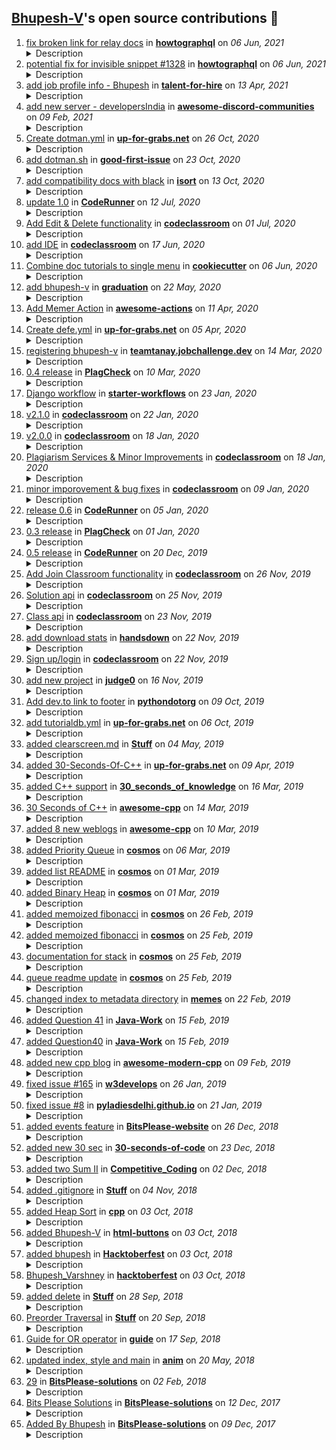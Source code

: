 ## [Bhupesh-V](https://github.com/Bhupesh-V)'s open source contributions 🌟

<ol>
<li><a target="_blank" href="https://github.com/howtographql/howtographql/pull/1330">fix broken link for relay docs</a> in <b><a href="https://github.com/howtographql/howtographql">howtographql</a></b> on <i>06 Jun, 2021</i> 

<details><summary>Description</summary>

the old link https://facebook.github.io/relay/docs/en/graphql-server-specification.html in summary was redirected to a 404 page
</details>

</li>
<li><a target="_blank" href="https://github.com/howtographql/howtographql/pull/1329">potential fix for invisible snippet #1328</a> in <b><a href="https://github.com/howtographql/howtographql">howtographql</a></b> on <i>06 Jun, 2021</i> 

<details><summary>Description</summary>

Fix #1328 
</details>

</li>
<li><a target="_blank" href="https://github.com/shrutikapoor08/talent-for-hire/pull/135">add job profile info - Bhupesh</a> in <b><a href="https://github.com/shrutikapoor08/talent-for-hire">talent-for-hire</a></b> on <i>13 Apr, 2021</i> 

<details><summary>Description</summary>

Hello 👋🏽 
Thanks for maintaining the list
</details>

</li>
<li><a target="_blank" href="https://github.com/mhxion/awesome-discord-communities/pull/45">add new server - developersIndia</a> in <b><a href="https://github.com/mhxion/awesome-discord-communities">awesome-discord-communities</a></b> on <i>09 Feb, 2021</i> 

<details><summary>Description</summary>

Hello Admin of developersIndia here 👋🏽 
</details>

</li>
<li><a target="_blank" href="https://github.com/up-for-grabs/up-for-grabs.net/pull/2434">Create dotman.yml</a> in <b><a href="https://github.com/up-for-grabs/up-for-grabs.net">up-for-grabs.net</a></b> on <i>26 Oct, 2020</i> 

<details><summary>Description</summary>

> ### [dotman](https://github.com/Bhupesh-V/dotman) is a simple, elegant & easy to use dotfiles manager
</details>

</li>
<li><a target="_blank" href="https://github.com/deepsourcelabs/good-first-issue/pull/169">add dotman.sh</a> in <b><a href="https://github.com/deepsourcelabs/good-first-issue">good-first-issue</a></b> on <i>23 Oct, 2020</i> 

<details><summary>Description</summary>

> dotman is a simple, elegant & easy to use dotfiles manager 🖖🏽

👉🏽 [Issues](https://github.com/Bhupesh-V/dotman/issues)
</details>

</li>
<li><a target="_blank" href="https://github.com/PyCQA/isort/pull/1558">add compatibility docs with black</a> in <b><a href="https://github.com/PyCQA/isort">isort</a></b> on <i>13 Oct, 2020</i> 

<details><summary>Description</summary>

- [x] Basic compatibility (black v/s isort)
- [x] Integration with _pre-commit_
- [x] Using a config file (.isort.cfg)
</details>

</li>
<li><a target="_blank" href="https://github.com/codeclassroom/CodeRunner/pull/6">update 1.0</a> in <b><a href="https://github.com/codeclassroom/CodeRunner">CodeRunner</a></b> on <i>12 Jul, 2020</i> 

<details><summary>Description</summary>


</details>

</li>
<li><a target="_blank" href="https://github.com/codeclassroom/codeclassroom/pull/39">Add Edit & Delete functionality</a> in <b><a href="https://github.com/codeclassroom/codeclassroom">codeclassroom</a></b> on <i>01 Jul, 2020</i> 

<details><summary>Description</summary>

Added Edit and Delete functionality for the following entities:
- Classrooms
- Assignments
- Questions
Added some helpful boolean context variables to render forms and links in templates conditionally.
</details>

</li>
<li><a target="_blank" href="https://github.com/codeclassroom/codeclassroom/pull/38">add IDE</a> in <b><a href="https://github.com/codeclassroom/codeclassroom">codeclassroom</a></b> on <i>17 Jun, 2020</i> 

<details><summary>Description</summary>

- redirect student to app:classrooms after joining the class
- Include Editor and themes
- Indicate Assignment language on quesions page
</details>

</li>
<li><a target="_blank" href="https://github.com/cookiecutter/cookiecutter/pull/1423">Combine doc tutorials to single menu</a> in <b><a href="https://github.com/cookiecutter/cookiecutter">cookiecutter</a></b> on <i>06 Jun, 2020</i> 

<details><summary>Description</summary>

- Possible fix #1411
- moved local tutorials, inside one folder
- specify external tutorial links
</details>

</li>
<li><a target="_blank" href="https://github.com/education/graduation/pull/2123">add bhupesh-v</a> in <b><a href="https://github.com/education/graduation">graduation</a></b> on <i>22 May, 2020</i> 

<details><summary>Description</summary>

# Application to the Class of 2020🎓

This pull request template helps you complete an application to the **Class of 2020**. Use the checklist below to verify you have followed the instructions correctly. 

## Checklist ✅

- [x] I have read the instructions on the README file before submitting my application. 
- [x] I made my submission by creating a folder on the `_data` folder and followed the naming convention mentioned in the instructions (`<username>`), added my profile picture and markdown file.
- [x] I have used the Markdown file template to add my information to the Year Book.
- [x] I have completed the form: `https://airtable.com/shrmuHxu38ZariKJi`
- [x] My application belongs to:
  - [x] **Tier 1** 📖: I added myself to the Year Book.
  - [x] **Tier 2** ✏️: I wrote a post on DEV about a project I built.
  - [x] **Tier 3** ✨: I want my project to be highlighted on stream.
- [x] I understand that a reviewer will merge my pull request after examining it or ask for changes in case needed.
- [x] I understand I should not tag or add a reviewer to this Pull Request.
- [x] I understand the photo added to the template will be used in the ceremony "Graduate Walk". 
- [x] I have [added the event](http://www.google.com/calendar/event?action=TEMPLATE&dates=20200615T160000Z%2F20200615T183000Z&text=%24%20git%20remote%20%3Cgraduation%3E%20%F0%9F%8E%93&location=https%3A%2F%2Fwww.twitch.tv%2Fgithubeducation&details=) to my Calendar.


</details>

</li>
<li><a target="_blank" href="https://github.com/sdras/awesome-actions/pull/389">Add Memer Action</a> in <b><a href="https://github.com/sdras/awesome-actions">awesome-actions</a></b> on <i>11 Apr, 2020</i> 

<details><summary>Description</summary>

Github: [Memer Action](https://github.com/Bhupesh-V/memer-action)
[On Marketplace](https://github.com/marketplace/actions/memer-action)
</details>

</li>
<li><a target="_blank" href="https://github.com/up-for-grabs/up-for-grabs.net/pull/1963">Create defe.yml</a> in <b><a href="https://github.com/up-for-grabs/up-for-grabs.net">up-for-grabs.net</a></b> on <i>05 Apr, 2020</i> 

<details><summary>Description</summary>


</details>

</li>
<li><a target="_blank" href="https://github.com/tanaypratap/teamtanay.jobchallenge.dev/pull/78">registering bhupesh-v</a> in <b><a href="https://github.com/tanaypratap/teamtanay.jobchallenge.dev">teamtanay.jobchallenge.dev</a></b> on <i>14 Mar, 2020</i> 

<details><summary>Description</summary>

Hello maintainer(s) :hugs: ,

You people are doing a great job :clap: 


</details>

</li>
<li><a target="_blank" href="https://github.com/codeclassroom/PlagCheck/pull/7">0.4 release</a> in <b><a href="https://github.com/codeclassroom/PlagCheck">PlagCheck</a></b> on <i>10 Mar, 2020</i> 

<details><summary>Description</summary>

## [0.4] - March 10, 2020

### Changed [⚠️ Breaking Changes]
- `getShareScores` & `getInsights` have been decoupled from the check class, they now have to be imported separately.
- Minor changes in the `analyze.py` module.
</details>

</li>
<li><a target="_blank" href="https://github.com/actions/starter-workflows/pull/317">Django workflow</a> in <b><a href="https://github.com/actions/starter-workflows">starter-workflows</a></b> on <i>23 Jan, 2020</i> 

<details><summary>Description</summary>

Possible FIx #212 
Thank you for sending in this pull request. Please make sure you take a look at the [contributing file](https://github.com/actions/starter-workflows/blob/master/CONTRIBUTING.md). Here's a few things for you to consider in this pull request:

- [ ] Include a good description of the workflow.
- [ ] Links to the language or tool will be nice (unless its really obvious)

In the workflow and properties files:

- [x] Includes a matching `ci/properties/*.properties.json` file.
- [x] Use title case for the names of workflows and steps, for example "Run tests".
- [x] The name of CI workflows should only be the name of the language or platform: for example "Go" (not "Go CI" or "Go Build")
- [x] Include comments in the workflow for any parts that are not obvious or could use clarification.
- [x] CI workflows should run `push`.

Some general notes:

- [x] Does not use an Action that isn't in the `actions` organization.
- [x] Does not send data to any 3rd party service except for the purposes of installing dependencies.
- [x] Does not use a paid service or product.

</details>

</li>
<li><a target="_blank" href="https://github.com/codeclassroom/codeclassroom/pull/34">v2.1.0</a> in <b><a href="https://github.com/codeclassroom/codeclassroom">codeclassroom</a></b> on <i>22 Jan, 2020</i> 

<details><summary>Description</summary>

# v2.1.0

## Added
- Custom Input can now be provided for judging programs.
- E-mail API.
- Swagger Docs at `/api`.
- Token Authentication.
## Removed
- Old documentation end-point `/api-docs`.
</details>

</li>
<li><a target="_blank" href="https://github.com/codeclassroom/codeclassroom/pull/32">v2.0.0</a> in <b><a href="https://github.com/codeclassroom/codeclassroom">codeclassroom</a></b> on <i>18 Jan, 2020</i> 

<details><summary>Description</summary>

The 2nd Release of the CodeClassroom API

## [2.0.0] - Jan 18, 2020

### Added

- New `utilities` app for housing different services like code evaluation, plagiarism, e-mail etc.
- Support for new languages `PHP` & `Bash`.
- New model for holding Moss Plagiarism results (For Future Use).
- Add `created_date` in **Assignment**, **Question** & **Classroom** model.
- Fixed a bug where a new file was saved every time a solution was submitted, (`OverwriteStorage()` in **Solution** Model).
- New `moss_id` field in **Professor** model.
- Support for Plagiarism Services (powered by Moss).

### Changed
- Submission path, the solutions are now saved inside `/media/submissions/assignments/<assg_id>/` with name like `<question-id>_<student_id>`.
- `profile_pic` and `instistution` fields now accept `null` while signing up for a new user.
- Default submission status is now set to _Not Attempted_.
- Renamed `Python` to `Python3`.
- `marks` field in **Question** model is now `null` acceptable.
- Only 1 Submission per student, **Solution** now relates to Student by `OneToOne` relation.
- `PATCH`/`DELETE` options for Classroom, Assignment, Questions & Submissions.

</details>

</li>
<li><a target="_blank" href="https://github.com/codeclassroom/codeclassroom/pull/31">Plagiarism Services & Minor Improvements</a> in <b><a href="https://github.com/codeclassroom/codeclassroom">codeclassroom</a></b> on <i>18 Jan, 2020</i> 

<details><summary>Description</summary>


</details>

</li>
<li><a target="_blank" href="https://github.com/codeclassroom/codeclassroom/pull/28">minor imporovement & bug fixes</a> in <b><a href="https://github.com/codeclassroom/codeclassroom">codeclassroom</a></b> on <i>09 Jan, 2020</i> 

<details><summary>Description</summary>

Issues resolved #17 #11 #12 
</details>

</li>
<li><a target="_blank" href="https://github.com/codeclassroom/CodeRunner/pull/4">release 0.6</a> in <b><a href="https://github.com/codeclassroom/CodeRunner">CodeRunner</a></b> on <i>05 Jan, 2020</i> 

<details><summary>Description</summary>


## [0.6] - Jan 5, 2020

### Added

- New optional argument, `number_of_runs`  in `run()` method, use this to specify no.of times you want to run the code. Default is set to 1.
- Ported NEW Languages. CodeRunner now supports all languages provided by Judge0.
- `setFlags(options)` for setting options for the compiler (i.e. compiler flags).
- `setArguments(arguments)` for setting Command line arguments for the program.

### Changed
- Minor internal improvemets.
</details>

</li>
<li><a target="_blank" href="https://github.com/codeclassroom/PlagCheck/pull/5">0.3 release</a> in <b><a href="https://github.com/codeclassroom/PlagCheck">PlagCheck</a></b> on <i>01 Jan, 2020</i> 

<details><summary>Description</summary>

## [0.3]

### Added

-  New module `analyze.py` for Moss Results analysis
- `getShareScores()` for returning frequency of shared files.
- `addFile()` for adding files.
- `addFilesByWildCard()` for submitting multiple files.

### Changed
- The plagcheck module is now more modularised. `check` is now a class.
- `__get_line_numbers()` now runs in a new thread.

### Removed
- `requests` as a dependency, network requests are now 50% faster.
</details>

</li>
<li><a target="_blank" href="https://github.com/codeclassroom/CodeRunner/pull/3">0.5 release</a> in <b><a href="https://github.com/codeclassroom/CodeRunner">CodeRunner</a></b> on <i>20 Dec, 2019</i> 

<details><summary>Description</summary>

## [0.5] - Dec 20, 2019

### Added

- New instance method - `run()`.
- `run()` is now used to run the code i.e the code is submitted to Judge0 api using this method.
- Support for *Bash 4.4*.

### Changed
- Renamed Class `Run` to `code` for easier usage.
- `getStatus()`, now only returns the status in comparison to earlier versions where it performed multiple tasks.
This is effect fixes [#2](https://github.com/codeclassroom/CodeRunner/issues/2).

### Removed
 - `requests` as a dependency, Network requests are now 50% faster.
</details>

</li>
<li><a target="_blank" href="https://github.com/codeclassroom/codeclassroom/pull/5">Add Join Classroom functionality</a> in <b><a href="https://github.com/codeclassroom/codeclassroom">codeclassroom</a></b> on <i>26 Nov, 2019</i> 

<details><summary>Description</summary>

Added join_code field to app's Classroom models.
Added ClassroomJoincodeSerializer to app's serializers.
Added ClassroomJoinView.
Registered 'classroom/join/' URL for ClassroomJoinView in api's URLconf.
</details>

</li>
<li><a target="_blank" href="https://github.com/codeclassroom/codeclassroom/pull/4">Solution api</a> in <b><a href="https://github.com/codeclassroom/codeclassroom">codeclassroom</a></b> on <i>25 Nov, 2019</i> 

<details><summary>Description</summary>


</details>

</li>
<li><a target="_blank" href="https://github.com/codeclassroom/codeclassroom/pull/3">Class api</a> in <b><a href="https://github.com/codeclassroom/codeclassroom">codeclassroom</a></b> on <i>23 Nov, 2019</i> 

<details><summary>Description</summary>

![meme](https://i.imgflip.com/3havhh.jpg)
</details>

</li>
<li><a target="_blank" href="https://github.com/vemel/handsdown/pull/5">add download stats</a> in <b><a href="https://github.com/vemel/handsdown">handsdown</a></b> on <i>22 Nov, 2019</i> 

<details><summary>Description</summary>


# Description

Added PyPI Download stats in README.md

Fixes #4 
</details>

</li>
<li><a target="_blank" href="https://github.com/codeclassroom/codeclassroom/pull/2">Sign up/login</a> in <b><a href="https://github.com/codeclassroom/codeclassroom">codeclassroom</a></b> on <i>22 Nov, 2019</i> 

<details><summary>Description</summary>

Good Work @Animesh-Ghosh 
</details>

</li>
<li><a target="_blank" href="https://github.com/judge0/judge0/pull/121">add new project</a> in <b><a href="https://github.com/judge0/judge0">judge0</a></b> on <i>16 Nov, 2019</i> 

<details><summary>Description</summary>

I have added a new project which uses juge0api
**CodeRunner**

[PyPi Page](https://pypi.org/project/coderunner/)
[Source Code](https://github.com/codeclassroom/CodeRunner)
[Documentation](https://coderunner.readthedocs.io/en/latest/)
Let me know for any changes or feedback
</details>

</li>
<li><a target="_blank" href="https://github.com/python/pythondotorg/pull/1514">Add dev.to link to footer</a> in <b><a href="https://github.com/python/pythondotorg">pythondotorg</a></b> on <i>09 Oct, 2019</i> 

<details><summary>Description</summary>

[DEV Community](https://dev.to/) is a burgeoning source of guidance and discussion on software topics, especially web dev. This will be a useful link to point to the official place to discuss Python related stuff on DEV.

A few additional links pertaining to dev.to

Traffic stats: https://www.similarweb.com/website/dev.to
Twitter: https://twitter.com/thepracticaldev
Python tag (as included in PR): https://dev.to/t/python
Websites Including DEV : [React](https://reactjs.org/), [React Native](https://facebook.github.io/react-native/)

Some example Python posts:
https://dev.to/seattledataguy/the-interview-study-guide-for-software-engineers-764
https://dev.to/codemouse92/introducing-dead-simple-python-563o
</details>

</li>
<li><a target="_blank" href="https://github.com/up-for-grabs/up-for-grabs.net/pull/1446">add tutorialdb.yml</a> in <b><a href="https://github.com/up-for-grabs/up-for-grabs.net">up-for-grabs.net</a></b> on <i>06 Oct, 2019</i> 

<details><summary>Description</summary>


</details>

</li>
<li><a target="_blank" href="https://github.com/Animesh-Ghosh/Stuff/pull/8">added clearscreen.md</a> in <b><a href="https://github.com/Animesh-Ghosh/Stuff">Stuff</a></b> on <i>04 May, 2019</i> 

<details><summary>Description</summary>

Coming from issue #7
The readme requires more amount of work to be done
</details>

</li>
<li><a target="_blank" href="https://github.com/up-for-grabs/up-for-grabs.net/pull/1206">added 30-Seconds-Of-C++</a> in <b><a href="https://github.com/up-for-grabs/up-for-grabs.net">up-for-grabs.net</a></b> on <i>09 Apr, 2019</i> 

<details><summary>Description</summary>


</details>

</li>
<li><a target="_blank" href="https://github.com/petrovicstefanrs/30_seconds_of_knowledge/pull/41">added C++ support</a> in <b><a href="https://github.com/petrovicstefanrs/30_seconds_of_knowledge">30_seconds_of_knowledge</a></b> on <i>16 Mar, 2019</i> 

<details><summary>Description</summary>

## Added C++ snippets from [30 Seconds of C++](https://github.com/Bhupesh-V/30-seconds-of-cpp)
</details>

</li>
<li><a target="_blank" href="https://github.com/fffaraz/awesome-cpp/pull/701">30 Seconds of C++</a> in <b><a href="https://github.com/fffaraz/awesome-cpp">awesome-cpp</a></b> on <i>14 Mar, 2019</i> 

<details><summary>Description</summary>

The 30 seconds version of C++
</details>

</li>
<li><a target="_blank" href="https://github.com/fffaraz/awesome-cpp/pull/696">added 8 new weblogs</a> in <b><a href="https://github.com/fffaraz/awesome-cpp">awesome-cpp</a></b> on <i>10 Mar, 2019</i> 

<details><summary>Description</summary>

Added some good new C++ weblogs
</details>

</li>
<li><a target="_blank" href="https://github.com/OpenGenus/cosmos/pull/3971">added Priority Queue</a> in <b><a href="https://github.com/OpenGenus/cosmos">cosmos</a></b> on <i>06 Mar, 2019</i> 

<details><summary>Description</summary>

**Fixes issue:**
<!-- [Mention the issue number it fixes or add the details of the changes if it doesn't has a specific issue. -->


**Changes:**

-  Added C++ implementation of *Priority Queues*.
- Added corresponding `README.md` file explaining  *Priority Queues*.

<!-- Add here what changes were made in this pull request. -->


<!-- Make sure to look at the Style Guide for your language in guides/coding_style/language_name:

     https://github.com/OpenGenus/cosmos/tree/master/guides/coding_style

     Note: A coding style guide may not exist for your language, since this is still in beta.
-->

<!-- Make sure to look at the Documentation Style Guide in guides/documentation.md:

     https://github.com/OpenGenus/cosmos/blob/master/guides/documentation_guide.md

     The document style guide may not apply for your algorithm category, you must also look at specified guide under all of the directory in the category, e.g., for project euler:

     https://github.com/OpenGenus/cosmos/blob/master/code/online_challenges/src/project_euler/documentation_guide.md
-->

</details>

</li>
<li><a target="_blank" href="https://github.com/OpenGenus/cosmos/pull/3960">added list README</a> in <b><a href="https://github.com/OpenGenus/cosmos">cosmos</a></b> on <i>01 Mar, 2019</i> 

<details><summary>Description</summary>

**Fixes issue:**

- Added README for Linked List Data Structure.

<!-- [Mention the issue number it fixes or add the details of the changes if it doesn't has a specific issue. -->


**Changes:**
<!-- Add here what changes were made in this pull request. -->


<!-- Make sure to look at the Style Guide for your language in guides/coding_style/language_name:

     https://github.com/OpenGenus/cosmos/tree/master/guides/coding_style

     Note: A coding style guide may not exist for your language, since this is still in beta.
-->

<!-- Make sure to look at the Documentation Style Guide in guides/documentation.md:

     https://github.com/OpenGenus/cosmos/blob/master/guides/documentation_guide.md

     The document style guide may not apply for your algorithm category, you must also look at specified guide under all of the directory in the category, e.g., for project euler:

     https://github.com/OpenGenus/cosmos/blob/master/code/online_challenges/src/project_euler/documentation_guide.md
-->

</details>

</li>
<li><a target="_blank" href="https://github.com/OpenGenus/cosmos/pull/3959">added Binary Heap</a> in <b><a href="https://github.com/OpenGenus/cosmos">cosmos</a></b> on <i>01 Mar, 2019</i> 

<details><summary>Description</summary>

**Fixes issue:**
<!-- [Mention the issue number it fixes or add the details of the changes if it doesn't has a specific issue. -->


**Changes:**

- Added an New Data Structure ```Binary Heap``` with its C++ implementation.

<!-- Add here what changes were made in this pull request. -->


<!-- Make sure to look at the Style Guide for your language in guides/coding_style/language_name:

     https://github.com/OpenGenus/cosmos/tree/master/guides/coding_style

     Note: A coding style guide may not exist for your language, since this is still in beta.
-->

<!-- Make sure to look at the Documentation Style Guide in guides/documentation.md:

     https://github.com/OpenGenus/cosmos/blob/master/guides/documentation_guide.md

     The document style guide may not apply for your algorithm category, you must also look at specified guide under all of the directory in the category, e.g., for project euler:

     https://github.com/OpenGenus/cosmos/blob/master/code/online_challenges/src/project_euler/documentation_guide.md
-->

</details>

</li>
<li><a target="_blank" href="https://github.com/OpenGenus/cosmos/pull/3956">added memoized fibonacci</a> in <b><a href="https://github.com/OpenGenus/cosmos">cosmos</a></b> on <i>26 Feb, 2019</i> 

<details><summary>Description</summary>

**Fixes issue:**
<!-- [Mention the issue number it fixes or add the details of the changes if it doesn't has a specific issue. -->


**Changes:**

- Fibonacci Series using Memoization

<!-- Add here what changes were made in this pull request. -->


<!-- Make sure to look at the Style Guide for your language in guides/coding_style/language_name:

     https://github.com/OpenGenus/cosmos/tree/master/guides/coding_style

     Note: A coding style guide may not exist for your language, since this is still in beta.
-->

<!-- Make sure to look at the Documentation Style Guide in guides/documentation.md:

     https://github.com/OpenGenus/cosmos/blob/master/guides/documentation_guide.md

     The document style guide may not apply for your algorithm category, you must also look at specified guide under all of the directory in the category, e.g., for project euler:

     https://github.com/OpenGenus/cosmos/blob/master/code/online_challenges/src/project_euler/documentation_guide.md
-->

</details>

</li>
<li><a target="_blank" href="https://github.com/OpenGenus/cosmos/pull/3954">added memoized fibonacci</a> in <b><a href="https://github.com/OpenGenus/cosmos">cosmos</a></b> on <i>25 Feb, 2019</i> 

<details><summary>Description</summary>

**Fixes issue:**
<!-- [Mention the issue number it fixes or add the details of the changes if it doesn't has a specific issue. -->


**Changes:**
<!-- Add here what changes were made in this pull request. -->

- Added _Memoized Implementation_ of Fibonacci Series in `unclassified`

<!-- Make sure to look at the Style Guide for your language in guides/coding_style/language_name:

     https://github.com/OpenGenus/cosmos/tree/master/guides/coding_style

     Note: A coding style guide may not exist for your language, since this is still in beta.
-->

<!-- Make sure to look at the Documentation Style Guide in guides/documentation.md:

     https://github.com/OpenGenus/cosmos/blob/master/guides/documentation_guide.md

     The document style guide may not apply for your algorithm category, you must also look at specified guide under all of the directory in the category, e.g., for project euler:

     https://github.com/OpenGenus/cosmos/blob/master/code/online_challenges/src/project_euler/documentation_guide.md
-->

</details>

</li>
<li><a target="_blank" href="https://github.com/OpenGenus/cosmos/pull/3953">documentation for stack</a> in <b><a href="https://github.com/OpenGenus/cosmos">cosmos</a></b> on <i>25 Feb, 2019</i> 

<details><summary>Description</summary>

**Fixes issue:**
<!-- [Mention the issue number it fixes or add the details of the changes if it doesn't has a specific issue. -->

- Indentation Fixed 

**Changes:**
<!-- Add here what changes were made in this pull request. -->

- Added comments explaining the stack code

<!-- Make sure to look at the Style Guide for your language in guides/coding_style/language_name:

     https://github.com/OpenGenus/cosmos/tree/master/guides/coding_style

     Note: A coding style guide may not exist for your language, since this is still in beta.
-->

<!-- Make sure to look at the Documentation Style Guide in guides/documentation.md:

     https://github.com/OpenGenus/cosmos/blob/master/guides/documentation_guide.md

     The document style guide may not apply for your algorithm category, you must also look at specified guide under all of the directory in the category, e.g., for project euler:

     https://github.com/OpenGenus/cosmos/blob/master/code/online_challenges/src/project_euler/documentation_guide.md
-->

</details>

</li>
<li><a target="_blank" href="https://github.com/OpenGenus/cosmos/pull/3952">queue readme update</a> in <b><a href="https://github.com/OpenGenus/cosmos">cosmos</a></b> on <i>25 Feb, 2019</i> 

<details><summary>Description</summary>

**Fixes issue:**
<!-- [Mention the issue number it fixes or add the details of the changes if it doesn't has a specific issue. -->


**Changes:**
<!-- Add here what changes were made in this pull request. -->

- Added Time Complexity in Queue Readme

<!-- Make sure to look at the Style Guide for your language in guides/coding_style/language_name:

     https://github.com/OpenGenus/cosmos/tree/master/guides/coding_style

     Note: A coding style guide may not exist for your language, since this is still in beta.
-->

<!-- Make sure to look at the Documentation Style Guide in guides/documentation.md:

     https://github.com/OpenGenus/cosmos/blob/master/guides/documentation_guide.md

     The document style guide may not apply for your algorithm category, you must also look at specified guide under all of the directory in the category, e.g., for project euler:

     https://github.com/OpenGenus/cosmos/blob/master/code/online_challenges/src/project_euler/documentation_guide.md
-->

</details>

</li>
<li><a target="_blank" href="https://github.com/OpenGenus/memes/pull/92">changed index to metadata directory</a> in <b><a href="https://github.com/OpenGenus/memes">memes</a></b> on <i>22 Feb, 2019</i> 

<details><summary>Description</summary>

PR fixes

- Changed `index` directory to `metadata` .
- Fixed all other files which uses `metadata` directory.
</details>

</li>
<li><a target="_blank" href="https://github.com/Animesh-Ghosh/Java-Work/pull/2">added Question 41</a> in <b><a href="https://github.com/Animesh-Ghosh/Java-Work">Java-Work</a></b> on <i>15 Feb, 2019</i> 

<details><summary>Description</summary>

Solution to Question 41
</details>

</li>
<li><a target="_blank" href="https://github.com/Animesh-Ghosh/Java-Work/pull/1">added Question40</a> in <b><a href="https://github.com/Animesh-Ghosh/Java-Work">Java-Work</a></b> on <i>15 Feb, 2019</i> 

<details><summary>Description</summary>

Solution of Question 40 
</details>

</li>
<li><a target="_blank" href="https://github.com/rigtorp/awesome-modern-cpp/pull/43">added new cpp blog</a> in <b><a href="https://github.com/rigtorp/awesome-modern-cpp">awesome-modern-cpp</a></b> on <i>09 Feb, 2019</i> 

<details><summary>Description</summary>

Added [Fluent C++](https://www.fluentcpp.com/) blog by [Jonathan Boccara](https://github.com/joboccara)
</details>

</li>
<li><a target="_blank" href="https://github.com/w3develops/w3develops/pull/179">fixed issue #165</a> in <b><a href="https://github.com/w3develops/w3develops">w3develops</a></b> on <i>26 Jan, 2019</i> 

<details><summary>Description</summary>

Changed the Email in About Section to a ```mailto``` as described in the following issue.

## make the "email:w3develops...." in the about section into a mailto #165
</details>

</li>
<li><a target="_blank" href="https://github.com/PyLadiesDelhi/pyladiesdelhi.github.io/pull/9">fixed issue #8</a> in <b><a href="https://github.com/PyLadiesDelhi/pyladiesdelhi.github.io">pyladiesdelhi.github.io</a></b> on <i>21 Jan, 2019</i> 

<details><summary>Description</summary>

Typo Error Resolved:
```"maonf"``` to ```"among"```
</details>

</li>
<li><a target="_blank" href="https://github.com/amitbansal7/BitsPlease-website/pull/3">added events feature</a> in <b><a href="https://github.com/amitbansal7/BitsPlease-website">BitsPlease-website</a></b> on <i>26 Dec, 2018</i> 

<details><summary>Description</summary>

Feature:

 Add/Remove Event
- [x] Date/Time
- [x] Description/Event Details
- [x] Speaker
- [x] Registration Link
</details>

</li>
<li><a target="_blank" href="https://github.com/30-seconds/30-seconds-of-code/pull/900">added new 30 sec</a> in <b><a href="https://github.com/30-seconds/30-seconds-of-code">30-seconds-of-code</a></b> on <i>23 Dec, 2018</i> 

<details><summary>Description</summary>

### Added 30 seconds of STL[Standard Template Library] - unofficial
</details>

</li>
<li><a target="_blank" href="https://github.com/sahilbansal17/Competitive_Coding/pull/380">added two Sum II</a> in <b><a href="https://github.com/sahilbansal17/Competitive_Coding">Competitive_Coding</a></b> on <i>02 Dec, 2018</i> 

<details><summary>Description</summary>


</details>

</li>
<li><a target="_blank" href="https://github.com/Animesh-Ghosh/Stuff/pull/5">added .gitignore</a> in <b><a href="https://github.com/Animesh-Ghosh/Stuff">Stuff</a></b> on <i>04 Nov, 2018</i> 

<details><summary>Description</summary>

Now you will be able to compile your programs in 'Stuff' folder.
No need to delete (.exe) file 
All the exe files will be automatically ignored and won't show in your repo.
</details>

</li>
<li><a target="_blank" href="https://github.com/AllAlgorithms/cpp/pull/72">added Heap Sort</a> in <b><a href="https://github.com/AllAlgorithms/cpp">cpp</a></b> on <i>03 Oct, 2018</i> 

<details><summary>Description</summary>

added documented Heap Sort
In the sorting directory
</details>

</li>
<li><a target="_blank" href="https://github.com/lazycipher/html-buttons/pull/19">added Bhupesh-V</a> in <b><a href="https://github.com/lazycipher/html-buttons">html-buttons</a></b> on <i>03 Oct, 2018</i> 

<details><summary>Description</summary>

added different 4 styles
</details>

</li>
<li><a target="_blank" href="https://github.com/Joonsang1994/Hacktoberfest/pull/55">added bhupesh</a> in <b><a href="https://github.com/Joonsang1994/Hacktoberfest">Hacktoberfest</a></b> on <i>03 Oct, 2018</i> 

<details><summary>Description</summary>


</details>

</li>
<li><a target="_blank" href="https://github.com/AliceWonderland/hacktoberfest/pull/3276">Bhupesh_Varshney</a> in <b><a href="https://github.com/AliceWonderland/hacktoberfest">hacktoberfest</a></b> on <i>03 Oct, 2018</i> 

<details><summary>Description</summary>

Added files
</details>

</li>
<li><a target="_blank" href="https://github.com/Animesh-Ghosh/Stuff/pull/3">added delete</a> in <b><a href="https://github.com/Animesh-Ghosh/Stuff">Stuff</a></b> on <i>28 Sep, 2018</i> 

<details><summary>Description</summary>

and please shift the code to pure CPP
(avoid free) and printf functions
</details>

</li>
<li><a target="_blank" href="https://github.com/Animesh-Ghosh/Stuff/pull/1">Preorder Traversal</a> in <b><a href="https://github.com/Animesh-Ghosh/Stuff">Stuff</a></b> on <i>20 Sep, 2018</i> 

<details><summary>Description</summary>

Added method for preorder traversal
</details>

</li>
<li><a target="_blank" href="https://github.com/freeCodeCamp/guide/pull/8585">Guide for OR operator</a> in <b><a href="https://github.com/freeCodeCamp/guide">guide</a></b> on <i>17 Sep, 2018</i> 

<details><summary>Description</summary>

Added guide for Comparison with Logical OR operator.

<!-- Thank you for contributing to the `guides` repo, it is much appreciated! 😊 -->

<!--

Before creating a PR, please make sure to verify the following by marking the checkboxes below as complete

- [x] Like this!

-->

## ✅️ By submitting this PR, I have verified the following

- [x] Added descriptive name to PR
  - Your PR should NOT be called `Update index.md` since it does not help the maintainer understand what has been changed.
  - For example, if you create a **Variables** article inside the **Python** directory, the pull request title should be **Python: add Variables article**.
  - Other examples are **Git: edit Git Commit article** or **PHP: create PHP section and add Data Structures article**
- [x] Reviewed necessary formatting guidelines in [`CONTRIBUTING.md`](https://github.com/freeCodeCamp/guides/blob/master/CONTRIBUTING.md).
- [x] No plagiarized, duplicate or repetitive  content that has been directly copied from another source.

<!-- TO NOTE

1. Avoid a duplicate PR by searching through the open pull requests to check that there is not a PR already open that writes the same article or makes similar changes.

2. If you edit a stub article, your changes are substantial enough to justify removing the stub text ("This article is a stub..." part).

We can't accept PRs that only add links to the "More Information" section - a repository script will automatically delete any changes (and revert it to the stub template) if the stub language is still in that file.

3. Your changes must pass the Travis CI build.

Any new folder you create in "src/pages" must have an index.md.

All articles must have the following as the first three lines in the file:

---
title: Article title goes here
---

-->

</details>

</li>
<li><a target="_blank" href="https://github.com/JonComo/anim/pull/7">updated index, style and main</a> in <b><a href="https://github.com/JonComo/anim">anim</a></b> on <i>20 May, 2018</i> 

<details><summary>Description</summary>


</details>

</li>
<li><a target="_blank" href="https://github.com/BitsPleaseMSI/BitsPlease-solutions/pull/17">29</a> in <b><a href="https://github.com/BitsPleaseMSI/BitsPlease-solutions">BitsPlease-solutions</a></b> on <i>02 Feb, 2018</i> 

<details><summary>Description</summary>

Solution to Problem 29 (in Python)
</details>

</li>
<li><a target="_blank" href="https://github.com/BitsPleaseMSI/BitsPlease-solutions/pull/7">Bits Please Solutions</a> in <b><a href="https://github.com/BitsPleaseMSI/BitsPlease-solutions">BitsPlease-solutions</a></b> on <i>12 Dec, 2017</i> 

<details><summary>Description</summary>

Solutions to Problems 7 an d29
</details>

</li>
<li><a target="_blank" href="https://github.com/BitsPleaseMSI/BitsPlease-solutions/pull/6">Added By Bhupesh</a> in <b><a href="https://github.com/BitsPleaseMSI/BitsPlease-solutions">BitsPlease-solutions</a></b> on <i>09 Dec, 2017</i> 

<details><summary>Description</summary>

Solution to Problem 18 
</details>

</li></ol>

